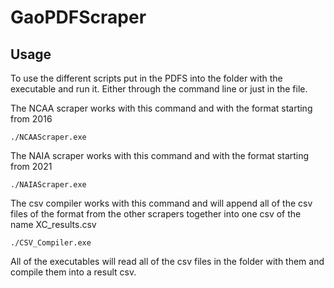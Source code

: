 # GaoPDFScraper

## Usage

To use the different scripts put in the PDFS into the folder with the executable and run it.
Either through the command line or just in the file.

The NCAA scraper works with this command and with the format starting from 2016

`./NCAAScraper.exe`

The NAIA scraper works with this command and with the format starting from 2021

`./NAIAScraper.exe`

The csv compiler works with this command and will append all of the csv files of the format from the other scrapers together into one csv of the name XC_results.csv

`./CSV_Compiler.exe`

All of the executables will read all of the csv files in the folder with them and compile them into a result csv.
